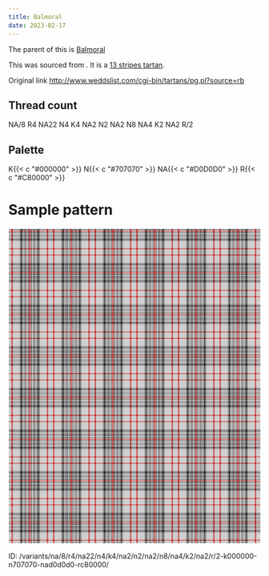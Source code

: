 ```yaml
---
title: Balmoral
date: 2023-02-17
---
```

The parent of this is [Balmoral](/tartans/na/8/r4/na22/n4/k4/na2/n2/na2/n8/na4/k2/na2/r/2/)


This was sourced from <no value>.  It is a [13 stripes tartan](/stripes/stripes13/).

Original link http://www.weddslist.com/cgi-bin/tartans/pg.pl?source=rb

## Thread count
NA/8 R4 NA22 N4 K4 NA2 N2 NA2 N8 NA4 K2 NA2 R/2

## Palette
K{{< c "#000000" >}} N{{< c "#707070" >}} NA{{< c "#D0D0D0" >}} R{{< c "#C80000" >}}

# Sample pattern

![Tartan detail](tartan.png "NA/8 R4 NA22 N4 K4 NA2 N2 NA2 N8 NA4 K2 NA2 R/2 tartan")

ID: /variants/na/8/r4/na22/n4/k4/na2/n2/na2/n8/na4/k2/na2/r/2-k000000-n707070-nad0d0d0-rc80000/